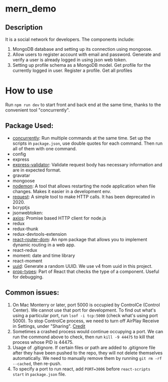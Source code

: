 # mern_demo

## Description

It is a social network for developers. The components include:

1. MongoDB database and setting up its connection using mongoose.
2. Allow users to register account with email and password. Generate and verify a user is already logged in using json web token.
3. Setting up profile schema as a MongoDB model. Get profile for the currently logged in user. Register a profile. Get all profiles

# How to use

Run `npm run dev` to start front and back end at the same time, thanks to the convenient tool "concurrently".

## Package Used:

- [concurrently](https://www.npmjs.com/package/concurrently): Run multiple commands at the same time. Set up the scripts in `package.json`, use double quotes for each command. Then run all of them with one command.
- config
- express
- [express-validator](https://express-validator.github.io/docs/): Validate request body has necessary information and are in expected format.
- gravatar
- mongoose
- [nodemon](https://www.npmjs.com/package/nodemon): A tool that allows restarting the node application when file changes. Makes it easier in a development env.
- [request](https://www.npmjs.com/package/request?activeTab=readme): A simple tool to make HTTP calls. It has been deprecated in 2020.
- bcryptjs
- jsonwebtoken:
- [axios](https://www.npmjs.com/package/axios): Promise based HTTP client for node.js
- redux
- redux-thunk
- redux-devtools-extension
- [react-router-dom](https://www.geeksforgeeks.org/what-is-react-router-dom/): An npm package that allows you to implement dynamic routing in a web app.
- react-redux
- moment: date and time library
- react-moment
- [uuid](https://www.npmjs.com/package/uuid): Generate a random UUID. We use v4 from uuid in this project.
- [prop-types](https://www.freecodecamp.org/news/how-to-use-proptypes-in-react/): Part of React that checks the type of a component. Useful for debugging.

## Common issues:

1. On Mac Monterry or later, port 5000 is occupied by ControlCe (Control Center). We cannot use that port for development. To find out what's using a particular port, run `lsof -i tcp:5000` (check what's using port 5000). To stop ControlCe process, we need to turn off AirPlay Receive in Settings, under "Sharing". [Credit](https://developer.apple.com/forums/thread/682332)
2. Sometimes a crashed process would continue occupying a port. We can run the commond above to check, then run `kill -9 44475` to kill that process whose PID is 44475.
3. Usage of .gitignore. If certain files or path are added to .gitignore file after they have been pushed to the repo, they will not delete themselves automatically. We need to manually remove them by running `git rm -rf --cached`, then re-push.
4. To specify a port to run react, add `PORT=3006` before `react-scripts start` in `package.json` file.

